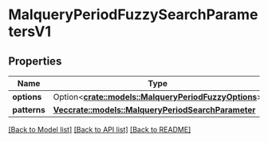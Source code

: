 # MalqueryPeriodFuzzySearchParametersV1

## Properties

Name | Type | Description | Notes
------------ | ------------- | ------------- | -------------
**options** | Option<[**crate::models::MalqueryPeriodFuzzyOptions**](malquery.FuzzyOptions.md)> |  | [optional]
**patterns** | [**Vec<crate::models::MalqueryPeriodSearchParameter>**](malquery.SearchParameter.md) |  |

[[Back to Model list]](../README.md#documentation-for-models) [[Back to API list]](../README.md#documentation-for-api-endpoints) [[Back to README]](../README.md)
